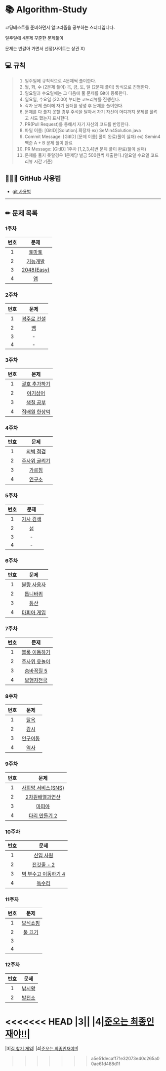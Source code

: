 # 📚 Algorithm-Study


코딩테스트를 준비하면서 알고리즘을 공부하는 스터디입니다.

일주일에 4문제 꾸준한 문제풀이

문제는 번갈아 가면서 선정(사이트는 상관 X)



## 💻 __규칙__
> 1. 일주일에 규칙적으로 4문제씩 풀이한다.
> 2. 월, 화, 수 (2문제 풀이) 목, 금, 토, 일 (2문제 풀이) 방식으로 진행한다.
> 3. 일요일과 수요일에는 그 다음에 풀 문제를 Git에 등록한다.
> 4. 일요일, 수요일 (22:00) 부터는 코드리뷰를 진행한다.
> 5. 각자 문제 폴더에 자기 폴더를 생성 후 문제를 풀이한다.
> 6. 문제를 다 풀지 못할 경우 주석을 달아서 자기 자신이 어디까지 문제를 풀려고 시도 했는지 표시한다.
> 7. PR(Pull Request)를 통해서 자기 자신의 코드를 반영한다.
> 8. 파일 이름: [GitID][Solution].확장자 ex) SeMin4Solution.java
> 9. Commit Message: [GitID] [문제 이름] 풀이 완료(풀이 실패) ex) Semin4 백준 A + B 문제 풀이 완료
> 10. PR Message: [GitID] 1주차 [1,2,3,4]번 문제 풀이 완료(풀이 실패) 
> 11. 문제를 풀지 못할경우 1문제당 벌금 500원씩 제출한다.(일요일 수요일 코드리뷰 시간 기준)


## 👩🏻‍💻 GitHub 사용법
* [git 사용법](./Git/README.md)

---
## ✏ 문제 목록
### 1주차

|번호|문제|
|:---:|:---:|
|1|[토마토](https://www.acmicpc.net/problem/7569) |
|2|[기능개발](https://programmers.co.kr/learn/courses/30/lessons/42586) |
|3|[2048(Easy)](https://www.acmicpc.net/problem/12100) |
|4|[앱](https://www.acmicpc.net/problem/7579) |


### 2주차

|번호|문제|
|:---:|:---:|
|1|[경주로 건설](https://programmers.co.kr/learn/courses/30/lessons/67259) |
|2|[뱀](https://www.acmicpc.net/problem/3190) |
|3| - |
|4| - |

### 3주차

|번호|문제|
|:---:|:---:|
|1|[괄호 추가하기](https://www.acmicpc.net/problem/16637)|
|2|[아기상어](https://www.acmicpc.net/problem/16236) |
|3|[색칠 공부](https://www.acmicpc.net/problem/9521)|
|4|[집배원 한상덕](https://www.acmicpc.net/problem/2842)|


### 4주차

|번호|문제|
|:---:|:---:|
|1|[외벽 점검](https://programmers.co.kr/learn/courses/30/lessons/60062)|
|2|[주사위 굴리기](https://www.acmicpc.net/problem/14499)|
|3|[가르침](https://www.acmicpc.net/problem/1062)|
|4|[연구소](https://www.acmicpc.net/problem/14502)|

### 5주차

|번호|문제|
|:---:|:---:|
|1|[가사 검색](https://programmers.co.kr/learn/courses/30/lessons/60060)|
|2|[섬](https://www.acmicpc.net/problem/16000)|
|3| - |
|4| - |

### 6주차

|번호|문제|
|:---:|:---:|
|1|[불량 사용자](https://programmers.co.kr/learn/courses/30/lessons/64064)|
|2|[톱니바퀴](https://www.acmicpc.net/problem/14891)|
|3|[등산](https://www.acmicpc.net/problem/1486)|
|4|[마피아 게임](https://www.acmicpc.net/problem/10542)|

### 7주차

|번호|문제|
|:---:|:---:|
|1|[블록 이동하기](https://programmers.co.kr/learn/courses/30/lessons/60063)|
|2|[주사위 윳놀이](https://www.acmicpc.net/problem/17825)|
|3|[숨바꼭질 5](https://www.acmicpc.net/problem/17071)|
|4|[보행자천국](https://programmers.co.kr/learn/courses/30/lessons/1832)|


### 8주차

|번호|문제|
|:---:|:---:|
|1|[탈옥](https://www.acmicpc.net/problem/9376)|
|2|[감시](https://www.acmicpc.net/problem/15683)|
|3|[인구이동](https://www.acmicpc.net/problem/16234)|
|4|[역사](https://www.acmicpc.net/problem/1613)|


### 9주차

|번호|문제|
|:---:|:---:|
|1|[사회망 서비스(SNS)](https://www.acmicpc.net/problem/2533)|
|2|[2차원배열과연산](https://www.acmicpc.net/problem/17140)|
|3|[마피아](https://www.acmicpc.net/problem/1079)|
|4|[다리 만들기 2](https://www.acmicpc.net/problem/17472)|


### 10주차

|번호|문제|
|:---:|:---:|
|1|[신입 사원](https://www.acmicpc.net/problem/1946)|
|2|[전깃줄 - 2](https://www.acmicpc.net/problem/2568)|
|3|[벽 부수고 이동하기 4](https://www.acmicpc.net/problem/16946)|
|4|[독수리](https://www.acmicpc.net/problem/16238)|


### 11주차

|번호|문제|
|:---:|:---:|
|1|[보석쇼핑](https://programmers.co.kr/learn/courses/30/lessons/67258)|
|2|[불 끄기](https://www.acmicpc.net/problem/14939)|
|3|[]()|
|4|[]()|

### 12주차

|번호|문제|
|:---:|:---:|
|1|[낚시왕](https://www.acmicpc.net/problem/17143)|
|2|[발전소](https://www.acmicpc.net/problem/1102)|
<<<<<<< HEAD
|3|[]()|
|4|[준오는 최종인재야!!](https://www.acmicpc.net/problem/14657)|
=======
|3|[길 찾기 게임](https://programmers.co.kr/learn/courses/30/lessons/42892)|
|4|[준오는 최종인재야!!](https://www.acmicpc.net/problem/14657)|
>>>>>>> a5e51decaff71e32073e40c265a00ae61d488d1f
